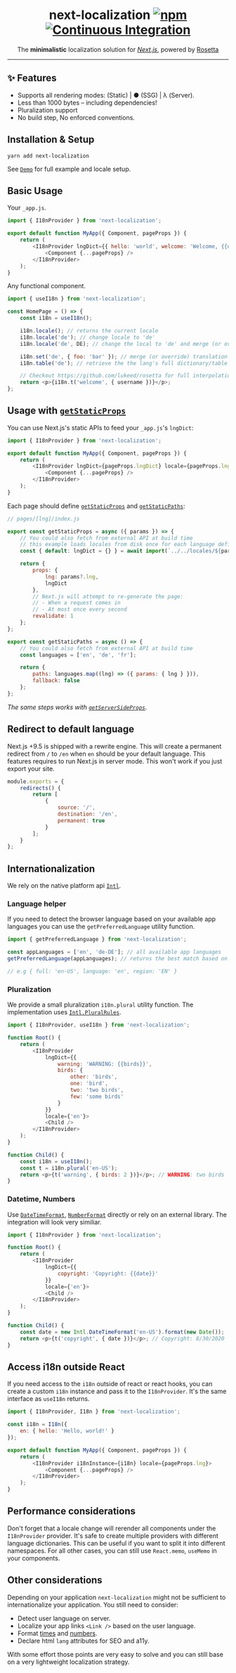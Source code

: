 <h1 align="center">
	next-localization
	<a href="https://www.npmjs.org/package/next-localization"><img src="https://img.shields.io/npm/v/next-localization.svg?style=flat" alt="npm"></a>
    <a target="_blank" rel="noopener noreferrer" href="https://github.com/StarpTech/next-localization/workflows/Continuous%20Integration/badge.svg"><img src="https://github.com/StarpTech/next-localization/workflows/Continuous%20Integration/badge.svg" alt="Continuous Integration" style="max-width:100%;"></a>
</h1>
<p align="center">The <strong>minimalistic</strong> localization solution for <em><a href="https://github.com/vercel/next.js">Next.js</a></em>, powered by <a href="https://github.com/lukeed/rosetta">Rosetta</a></p>

---

## ✨ Features <a name="features"></a>

-   Supports all rendering modes: (Static) | ● (SSG) | λ (Server).
-   Less than 1000 bytes – including dependencies!
-   Pluralization support
-   No build step, No enforced conventions.

## Installation & Setup <a name="setup"></a> <a name="installation"></a>

```
yarn add next-localization
```

See [`Demo`](./example) for full example and locale setup.

## Basic Usage

Your `_app.js`.

```js
import { I18nProvider } from 'next-localization';

export default function MyApp({ Component, pageProps }) {
    return (
        <I18nProvider lngDict={{ hello: 'world', welcome: 'Welcome, {{username}}!' }} locale={'en'}>
            <Component {...pageProps} />
        </I18nProvider>
    );
}
```

Any functional component.

```js
import { useI18n } from 'next-localization';

const HomePage = () => {
    const i18n = useI18n();

    i18n.locale(); // returns the current locale
    i18n.locale('de'); // change locale to 'de'
    i18n.locale('de', DE); // change the local to 'de' and merge (or override) translation keys into the lang collection.

    i18n.set('de', { foo: 'bar' }); // merge (or override) translation keys into the lang collection.
    i18n.table('de'); // retrieve the the lang's full dictionary/table of translation keys.

    // Checkout https://github.com/lukeed/rosetta for full interpolation support
    return <p>{i18n.t('welcome', { username })}</p>;
};
```

## Usage with [`getStaticProps`](https://nextjs.org/docs/basic-features/data-fetching#getstaticprops-static-generation)

You can use Next.js's static APIs to feed your `_app.js`'s `lngDict`:

```js
import { I18nProvider } from 'next-localization';

export default function MyApp({ Component, pageProps }) {
    return (
        <I18nProvider lngDict={pageProps.lngDict} locale={pageProps.lng}>
            <Component {...pageProps} />
        </I18nProvider>
    );
}
```

Each page should define [`getStaticProps`](https://nextjs.org/docs/basic-features/data-fetching#getstaticprops-static-generation) and [`getStaticPaths`](https://nextjs.org/docs/basic-features/data-fetching#getstaticpaths-static-generation):

```js
// pages/[lng]/index.js

export const getStaticProps = async ({ params }) => {
    // You could also fetch from external API at build time
    // this example loads locales from disk once for each language defined in `params.lng`
    const { default: lngDict = {} } = await import(`../../locales/${params.lng}.json`);

    return {
        props: {
            lng: params?.lng,
            lngDict
        },
        // Next.js will attempt to re-generate the page:
        // - When a request comes in
        // - At most once every second
        revalidate: 1
    };
};

export const getStaticPaths = async () => {
    // You could also fetch from external API at build time
    const languages = ['en', 'de', 'fr'];

    return {
        paths: languages.map((lng) => ({ params: { lng } })),
        fallback: false
    };
};
```

_The same steps works with [`getServerSideProps`](https://nextjs.org/docs/basic-features/data-fetching#getserversideprops-server-side-rendering)._

## Redirect to default language

Next.js +9.5 is shipped with a rewrite engine. This will create a permanent redirect from `/` to `/en` when `en` should be your default language. This features requires to run Next.js in server mode. This won't work if you just export your site.

```js
module.exports = {
    redirects() {
        return [
            {
                source: '/',
                destination: '/en',
                permanent: true
            }
        ];
    }
};
```

## Internationalization

We rely on the native platform api [`Intl`](https://developer.mozilla.org/de/docs/Web/JavaScript/Reference/Global_Objects/Intl#Locale_negotiation).

### Language helper

If you need to detect the browser language based on your available app languages you can use the `getPreferredLanguage` utility function.

```js
import { getPreferredLanguage } from 'next-localization';

const appLanguages = ['en', 'de-DE']; // all available app languages
getPreferredLanguage(appLanguages); // returns the best match based on navigator.languages

// e.g { full: 'en-US', language: 'en', region: 'EN' }
```

### Pluralization

We provide a small pluralization `i18n.plural` utility function. The implementation uses [`Intl.PluralRules`](https://developer.mozilla.org/de/docs/Web/JavaScript/Reference/Global_Objects/Intl/PluralRules).

```js
import { I18nProvider, useI18n } from 'next-localization';

function Root() {
    return (
        <I18nProvider
            lngDict={{
                warning: 'WARNING: {{birds}}',
                birds: {
                    other: 'birds',
                    one: 'bird',
                    two: 'two birds',
                    few: 'some birds'
                }
            }}
            locale={'en'}>
            <Child />
        </I18nProvider>
    );
}

function Child() {
    const i18n = useI18n();
    const t = i18n.plural('en-US');
    return <p>{t('warning', { birds: 2 })}</p>; // WARNING: two birds
}
```

### Datetime, Numbers

Use [`DateTimeFormat`](https://developer.mozilla.org/en-US/docs/Web/JavaScript/Reference/Global_Objects/Intl/DateTimeFormat/DateTimeFormat), [`NumberFormat`](https://developer.mozilla.org/en-US/docs/Web/JavaScript/Reference/Global_Objects/Intl/NumberFormat/NumberFormat) directly or rely on an external library. The integration will look very similiar.

```js
import { I18nProvider } from 'next-localization';

function Root() {
    return (
        <I18nProvider
            lngDict={{
                copyright: 'Copyright: {{date}}'
            }}
            locale={'en'}>
            <Child />
        </I18nProvider>
    );
}

function Child() {
    const date = new Intl.DateTimeFormat('en-US').format(new Date());
    return <p>{t('copyright', { date })}</p>; // Copyright: 8/30/2020
}
```

## Access i18n outside React

If you need access to the `i18n` outside of react or react hooks, you can create a custom `i18n` instance and pass it to the `I18nProvider`.
It's the same interface as `useI18n` returns.

```js
import { I18nProvider, I18n } from 'next-localization';

const i18n = I18n({
    en: { hello: 'Hello, world!' }
});

export default function MyApp({ Component, pageProps }) {
    return (
        <I18nProvider i18nInstance={i18n} locale={pageProps.lng}>
            <Component {...pageProps} />
        </I18nProvider>
    );
}
```

## Performance considerations

Don't forget that a locale change will rerender all components under the `I18nProvider` provider.
It's safe to create multiple providers with different language dictionaries. This can be useful if you want to split it into different namespaces. For all other cases, you can still use `React.memo`, `useMemo` in your components.

## Other considerations

Depending on your application `next-localization` might not be sufficient to internationalize your application. You still need to consider:

-   Detect user language on server.
-   Localize your app links `<Link />` based on the user language.
-   Format [times](https://developer.mozilla.org/en-US/docs/Web/JavaScript/Reference/Global_Objects/Intl/DateTimeFormat/DateTimeFormat) and [numbers](https://developer.mozilla.org/en-US/docs/Web/JavaScript/Reference/Global_Objects/Intl/NumberFormat/NumberFormat).
-   Declare html `lang` attributes for SEO and a11y.

With some effort those points are very easy to solve and you can still base on a very lightweight localization strategy.
